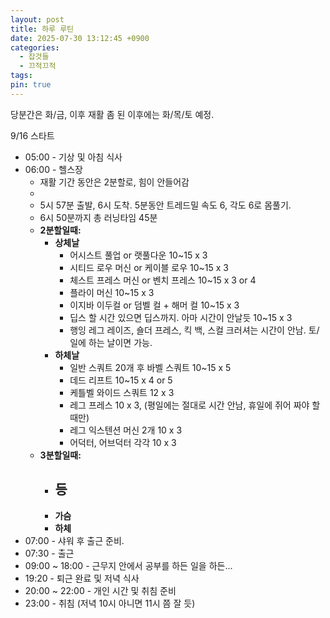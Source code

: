 ```yaml
---
layout: post
title: 하루 루틴
date: 2025-07-30 13:12:45 +0900
categories:
  - 잡것들
  - 끄적끄적
tags:
pin: true
---
```

당분간은 화/금, 이후 재활 좀 된 이후에는 화/목/토 예정.

9/16 스타트

- 05:00 - 기상 및 아침 식사
- 06:00 - 헬스장
	- 재활 기간 동안은 2분할로, 힘이 안들어감
	- 
	- 5시 57분 출발, 6시 도착. 5분동안 트레드밀 속도 6, 각도 6로 몸풀기.
	- 6시 50분까지 총 러닝타임 45분
	- **2분할일때:**
		- **상체날**
			- 어시스트 풀업 or 랫풀다운 10~15 x 3
			- 시티드 로우 머신 or  케이블 로우 10~15 x 3
			- 체스트 프레스 머신 or 벤치 프레스 10~15 x 3 or 4
			- 플라이 머신 10~15 x 3
			- 이지바 이두컬 or 덤벨 컬 + 해머 컬 10~15 x 3
			- 딥스 할 시간 있으면 딥스까지. 아마 시간이 안날듯 10~15 x 3
			- 행잉 레그 레이즈, 숄더 프레스, 킥 백, 스컬 크러셔는 시간이 안남. 토/일에 하는 날이면 가능.
		- **하체날**
			- 일반 스쿼트 20개 후 바벨 스쿼트 10~15 x 5
			- 데드 리프트 10~15 x 4 or 5
			- 케틀벨 와이드 스쿼트 12 x 3
			- 레그 프레스 10 x 3, (평일에는 절대로 시간 안남, 휴일에 쥐어 짜야 할때만)
			- 레그 익스텐션 머신 2개 10 x 3
			- 어덕터, 어브덕터 각각 10 x 3
	- **3분할일때:**
		- **등**
			- 
		- **가슴**
		- **하체**
- 07:00 - 샤워 후 출근 준비. 
- 07:30 - 출근
- 09:00 ~ 18:00 - 근무지 안에서 공부를 하든 일을 하든...
- 19:20 - 퇴근 완료 및 저녁 식사
- 20:00 ~ 22:00 - 개인 시간 및 취침 준비
- 23:00 - 취침 (저녁 10시 아니면 11시 쯤 잘 듯)
